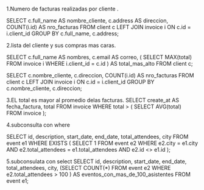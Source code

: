 1.Numero de facturas realizadas por cliente .


SELECT c.full_name AS nombre_cliente, c.address AS direccion, COUNT(i.id) AS nro_facturas
FROM client c
LEFT JOIN invoice i ON c.id = i.client_id
GROUP BY c.full_name, c.address;

2.lista del cliente y sus compras mas caras.

SELECT c.full_name AS nombres, c.email AS correo, (
    SELECT MAX(total)
    FROM invoice i
    WHERE i.client_id = c.id
) AS total_mas_alto
FROM client c;


SELECT c.nombre_cliente, c.direccion, COUNT(i.id) AS nro_facturas
FROM client c
LEFT JOIN invoice i ON c.id = i.client_id
GROUP BY c.nombre_cliente, c.direccion;

3.EL total es mayor al promedio delas facturas.
SELECT create_at AS fecha_factura, total
FROM invoice
WHERE total > (
    SELECT AVG(total)
    FROM invoice
);

4.subconsulta con where 

SELECT id, description, start_date, end_date, total_attendees, city
FROM event e1
WHERE EXISTS (
    SELECT 1
    FROM event e2
    WHERE e2.city = e1.city
      AND e2.total_attendees = e1.total_attendees
      AND e2.id <> e1.id
);

5.subconsulata con select
SELECT id, description, start_date, end_date, total_attendees, city,
       (SELECT COUNT(*)
        FROM event e2
        WHERE e2.total_attendees > 100
       ) AS eventos_con_mas_de_100_asistentes
FROM event e1;
